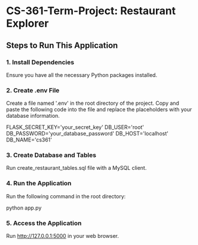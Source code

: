 # CS-361-Term-Project: Restaurant Explorer

## Steps to Run This Application

### 1. Install Dependencies
Ensure you have all the necessary Python packages installed.

### 2. Create .env File
Create a file named '.env' in the root directory of the project. Copy and paste the following code into the file and replace the placeholders with your database information.

FLASK_SECRET_KEY='your_secret_key'
DB_USER='root'
DB_PASSWORD='your_database_password'
DB_HOST='localhost'
DB_NAME='cs361'

### 3. Create Database and Tables
Run create_restaurant_tables.sql file with a MySQL client.

### 4. Run the Application
Run the following command in the root directory:

python app.py

### 5. Access the Application
Run http://127.0.0.1:5000 in your web browser.